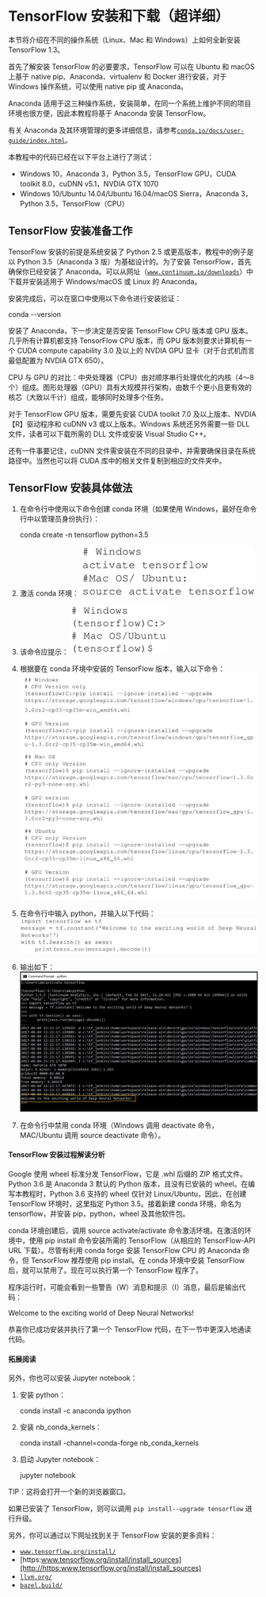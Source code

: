 # TensorFlow 安装和下载（超详细）

本节将介绍在不同的操作系统（Linux、Mac 和 Windows）上如何全新安装 TensorFlow 1.3。

首先了解安装 TensorFlow 的必要要求，TensorFlow 可以在 Ubuntu 和 macOS 上基于 native pip、Anaconda、virtualenv 和 Docker 进行安装，对于 Windows 操作系统，可以使用 native pip 或 Anaconda。

Anaconda 适用于这三种操作系统，安装简单，在同一个系统上维护不同的项目环境也很方便，因此本教程将基于 Anaconda 安装 TensorFlow。

有关 Anaconda 及其环境管理的更多详细信息，请参考[`conda.io/docs/user-guide/index.html`](https://conda.io/docs/user-guide/index.html)。

本教程中的代码已经在以下平台上进行了测试：

*   Windows 10，Anaconda 3，Python 3.5，TensorFlow GPU，CUDA toolkit 8.0，cuDNN v5.1，NVDIA GTX 1070
*   Windows 10/Ubuntu 14.04/Ubuntu 16.04/macOS Sierra，Anaconda 3，Python 3.5，TensorFlow（CPU）

## TensorFlow 安装准备工作

TensorFlow 安装的前提是系统安装了 Python 2.5 或更高版本，教程中的例子是以 Python 3.5（Anaconda 3 版）为基础设计的。为了安装 TensorFlow，首先确保你已经安装了 Anaconda。可以从网址（[`www.continuum.io/downloads`](https://www.continuum.io/downloads)）中下载并安装适用于 Windows/macOS 或 Linux 的 Anaconda。

安装完成后，可以在窗口中使用以下命令进行安装验证：

conda --version

安装了 Anaconda，下一步决定是否安装 TensorFlow CPU 版本或 GPU 版本。几乎所有计算机都支持 TensorFlow CPU 版本，而 GPU 版本则要求计算机有一个 CUDA compute capability 3.0 及以上的 NVDIA GPU 显卡（对于台式机而言最低配置为 NVDIA GTX 650）。 

CPU 与 GPU 的对比：中央处理器（CPU）由对顺序串行处理优化的内核（4～8 个）组成。图形处理器（GPU）具有大规模并行架构，由数千个更小且更有效的核芯（大致以千计）组成，能够同时处理多个任务。

对于 TensorFlow GPU 版本，需要先安装 CUDA toolkit 7.0 及以上版本、NVDIA【R】驱动程序和 cuDNN v3 或以上版本。Windows 系统还另外需要一些 DLL 文件，读者可以下载所需的 DLL 文件或安装 Visual Studio C++。

还有一件事要记住，cuDNN 文件需安装在不同的目录中，并需要确保目录在系统路径中。当然也可以将 CUDA 库中的相关文件复制到相应的文件夹中。

## TensorFlow 安装具体做法

1.  在命令行中使用以下命令创建 conda 环境（如果使用 Windows，最好在命令行中以管理员身份执行）：

    conda create -n tensorflow python=3.5

2.  激活 conda 环境：
    ![](img/81fc144410a8b04d280c5fe2169b33ad.jpg)

3.  该命令应提示：
    ![](img/dfb77b426f784e9b011e302e5eaa3ab4.jpg)

4.  根据要在 conda 环境中安装的 TensorFlow 版本，输入以下命令：
    ![](img/10a4e0367891220979a883ef74d2aee9.jpg)

5.  在命令行中输入 python，并输入以下代码：
    ![](img/ce320a93e86ae8944ca6edb96762f72c.jpg)

6.  输出如下：
    ![](img/95d51d054f7501a71e82bd0c8cf1b4be.jpg)
7.  在命令行中禁用 conda 环境（Windows 调用 deactivate 命令，MAC/Ubuntu 调用 source deactivate 命令）。

#### TensorFlow 安装过程解读分析

Google 使用 wheel 标准分发 TensorFlow，它是 .whl 后缀的 ZIP 格式文件。Python 3.6 是 Anaconda 3 默认的 Python 版本，且没有已安装的 wheel。在编写本教程时，Python 3.6 支持的 wheel 仅针对 Linux/Ubuntu，因此，在创建 TensorFlow 环境时，这里指定 Python 3.5。接着新建 conda 环境，命名为 tensorflow，并安装 pip，python，wheel 及其他软件包。

conda 环境创建后，调用 source activate/activate 命令激活环境。在激活的环境中，使用 pip install 命令安装所需的 TensorFlow（从相应的 TensorFlow-API URL 下载）。尽管有利用 conda forge 安装 TensorFlow CPU 的 Anaconda 命令，但 TensorFlow 推荐使用 pip install。在 conda 环境中安装 TensorFlow 后，就可以禁用了。现在可以执行第一个 TensorFlow 程序了。

程序运行时，可能会看到一些警告（W）消息和提示（I）消息，最后是输出代码：

Welcome to the exciting world of Deep Neural Networks!

恭喜你已成功安装并执行了第一个 TensorFlow 代码，在下一节中更深入地通读代码。

#### 拓展阅读

另外，你也可以安装 Jupyter notebook：

1.  安装 python：

    conda install -c anaconda ipython

2.  安装 nb_conda_kernels：

    conda install -channel=conda-forge nb_conda_kernels

3.  启动 Jupyter notebook：

    jupyter notebook

TIP：这将会打开一个新的浏览器窗口。

如果已安装了 TensorFlow，则可以调用 `pip install--upgrade tensorflow` 进行升级。

另外，你可以通过以下网址找到关于 TensorFlow 安装的更多资料：

*   [`www.tensorflow.org/install/`](http://www.tensorflow.org/install/)
*   [https:www.tensorflow.org/install/install_sources](http://https:www.tensorflow.org/install/install_sources)
*   [`llvm.org/`](http://llvm.org/)
*   [`bazel.build/`](https://bazel.build/)